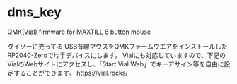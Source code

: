 # dms_key
QMK(Vial) firmware for MAXTILL 6 button mouse 

ダイソーに売ってる USB有線マウスをQMKファームウエアをインストールしたRP2040-Zeroで片手デバイスにします。
Vialにも対応していますので、下記のVialのWebサイトにアクセスし、「Start Vial Web」でキーアサイン等を自由に設定することができます。
https://vial.rocks/
